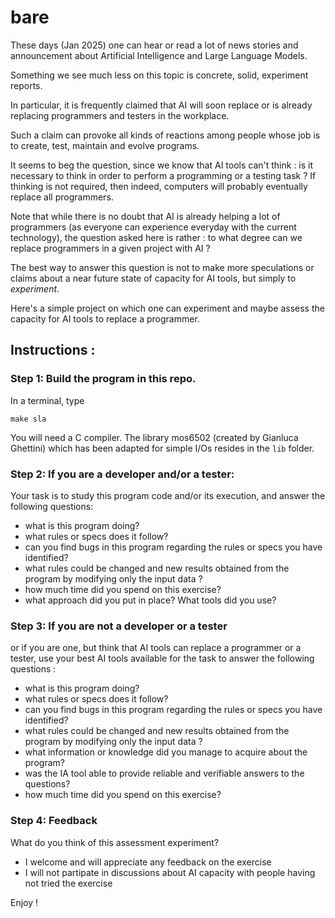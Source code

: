 # bare

These days (Jan 2025) one can hear or read a lot of news stories and announcement about Artificial Intelligence and Large Language Models.

Something we see much less on this topic is concrete, solid, experiment reports.

In particular, it is frequently claimed that AI will soon replace or is already replacing programmers and testers in the workplace.

Such a claim can provoke all kinds of reactions among people whose job is to create, test, maintain and evolve programs.

It seems to beg the question, since we know that AI tools can't think : is it necessary to think in order to perform a programming or a testing task ? If thinking is not required, then indeed, computers will probably eventually replace all programmers.

Note that while there is no doubt that AI is already helping a lot of programmers (as everyone can experience everyday with the current technology), the question asked here is rather : to what degree can we replace programmers in a given project with AI ?

The best way to answer this question is not to make more speculations or claims about a near future state of capacity for AI tools, but simply to *experiment*.

Here's a simple project on which one can experiment and maybe assess the capacity for AI tools to replace a programmer.

## Instructions :

### Step 1: Build the program in this repo.

In a terminal, type 

   `make sla`

You will need a C compiler. The library mos6502 (created by Gianluca Ghettini) which has been adapted for simple I/Os resides in the `lib` folder. 

### Step 2: If you are a developer and/or a tester:

Your task is to study this program code and/or its execution, and answer the following questions:

- what is this program doing?
- what rules or specs does it follow?
- can you find bugs in this program regarding the rules or specs you have identified?
- what rules could be changed and new results obtained from the program by modifying only the input data ?
- how much time did you spend on this exercise?
- what approach did you put in place? What tools did you use?

### Step 3: If you are not a developer or a tester

or if you are one, but think that AI tools can replace a programmer or a tester, use your best AI tools available for the task to answer the following questions : 

- what is this program doing?
- what rules or specs does it follow?
- can you find bugs in this program regarding the rules or specs you have identified?
- what rules could be changed and new results obtained from the program by modifying only the input data ?
- what information or knowledge did you manage to acquire about the program?
- was the IA tool able to provide reliable and verifiable answers to the questions?
- how much time did you spend on this exercise?

### Step 4: Feedback

What do you think of this assessment experiment?

- I welcome and will appreciate any feedback on the exercise
- I will not partipate in discussions about AI capacity with people having not tried the exercise

Enjoy !
